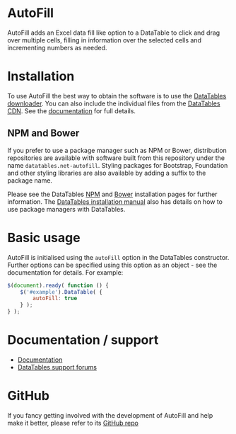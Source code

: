 # AutoFill

AutoFill adds an Excel data fill like option to a DataTable to click and drag over multiple cells, filling in
information over the selected cells and incrementing numbers as needed.

# Installation

To use AutoFill the best way to obtain the software is to use the [DataTables downloader](//datatables.net/download).
You can also include the individual files from the [DataTables CDN](//cdn.datatables.net). See
the [documentation](http://datatables.net/extensions/autofill/) for full details.

## NPM and Bower

If you prefer to use a package manager such as NPM or Bower, distribution repositories are available with software built
from this repository under the name `datatables.net-autofill`. Styling packages for Bootstrap, Foundation and other
styling libraries are also available by adding a suffix to the package name.

Please see the DataTables [NPM](//datatables.net/download/npm) and [Bower](//datatables.net/download/bower) installation
pages for further information. The [DataTables installation manual](//datatables.net/manual/installation) also has
details on how to use package managers with DataTables.

# Basic usage

AutoFill is initialised using the `autoFill` option in the DataTables constructor. Further options can be specified
using this option as an object - see the documentation for details. For example:

```js
$(document).ready( function () {
    $('#example').DataTable( {
    	autoFill: true
    } );
} );
```

# Documentation / support

* [Documentation](https://datatables.net/extensions/autofill/)
* [DataTables support forums](http://datatables.net/forums)

# GitHub

If you fancy getting involved with the development of AutoFill and help make it better, please refer to
its [GitHub repo](https://github.com/DataTables/AutoFill)

